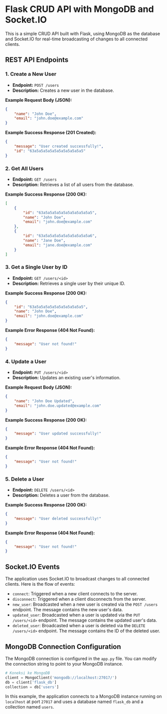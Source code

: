 # Flask CRUD API with MongoDB and Socket.IO

This is a simple CRUD API built with Flask, using MongoDB as the database and Socket.IO for real-time broadcasting of changes to all connected clients.

## REST API Endpoints

### 1. Create a New User

* **Endpoint:** `POST /users`
* **Description:** Creates a new user in the database.

**Example Request Body (JSON):**

```json
{
    "name": "John Doe",
    "email": "john.doe@example.com"
}
```

**Example Success Response (201 Created):**

```json
{
    "message": "User created successfully!",
    "id": "63a5a5a5a5a5a5a5a5a5a5a5"
}
```

### 2. Get All Users

* **Endpoint:** `GET /users`
* **Description:** Retrieves a list of all users from the database.

**Example Success Response (200 OK):**

```json
[
    {
        "id": "63a5a5a5a5a5a5a5a5a5a5a5",
        "name": "John Doe",
        "email": "john.doe@example.com"
    },
    {
        "id": "63a5a5a5a5a5a5a5a5a5a5a6",
        "name": "Jane Doe",
        "email": "jane.doe@example.com"
    }
]
```

### 3. Get a Single User by ID

* **Endpoint:** `GET /users/<id>`
* **Description:** Retrieves a single user by their unique ID.

**Example Success Response (200 OK):**

```json
{
    "id": "63a5a5a5a5a5a5a5a5a5a5a5",
    "name": "John Doe",
    "email": "john.doe@example.com"
}
```

**Example Error Response (404 Not Found):**

```json
{
    "message": "User not found!"
}
```

### 4. Update a User

* **Endpoint:** `PUT /users/<id>`
* **Description:** Updates an existing user's information.

**Example Request Body (JSON):**

```json
{
    "name": "John Doe Updated",
    "email": "john.doe.updated@example.com"
}
```

**Example Success Response (200 OK):**

```json
{
    "message": "User updated successfully!"
}
```

**Example Error Response (404 Not Found):**

```json
{
    "message": "User not found!"
}
```

### 5. Delete a User

* **Endpoint:** `DELETE /users/<id>`
* **Description:** Deletes a user from the database.

**Example Success Response (200 OK):**

```json
{
    "message": "User deleted successfully!"
}
```

**Example Error Response (404 Not Found):**

```json
{
    "message": "User not found!"
}
```

## Socket.IO Events

The application uses Socket.IO to broadcast changes to all connected clients. Here is the flow of events:

*   `connect`: Triggered when a new client connects to the server.
*   `disconnect`: Triggered when a client disconnects from the server.
*   `new_user`: Broadcasted when a new user is created via the `POST /users` endpoint. The message contains the new user's data.
*   `updated_user`: Broadcasted when a user is updated via the `PUT /users/<id>` endpoint. The message contains the updated user's data.
*   `deleted_user`: Broadcasted when a user is deleted via the `DELETE /users/<id>` endpoint. The message contains the ID of the deleted user.

## MongoDB Connection Configuration

The MongoDB connection is configured in the `app.py` file. You can modify the connection string to point to your MongoDB instance.

```python
# Koneksi ke MongoDB
client = MongoClient('mongodb://localhost:27017/')
db = client['flask_db']
collection = db['users']
```

In this example, the application connects to a MongoDB instance running on `localhost` at port `27017` and uses a database named `flask_db` and a collection named `users`.
